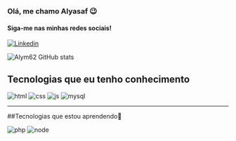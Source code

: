 ### Olá, me chamo Alyasaf 😉
#### Siga-me nas minhas redes sociais!
[![Linkedin](https://img.shields.io/badge/LinkedIn-0077B5?style=for-the-badge&logo=linkedin&logoColor=white)](https://www.linkedin.com/in/alyasaf-meireles-40b51b247)

![Alym62 GitHub stats](https://github-readme-stats.vercel.app/api?username=Alym62&show_icons=true&theme=cobalt)

## Tecnologias que eu tenho conhecimento
![html](https://img.shields.io/badge/HTML5-E34F26?style=for-the-badge&logo=html5&logoColor=white)
![css](https://img.shields.io/badge/CSS3-1572B6?style=for-the-badge&logo=css3&logoColor=white)
![js](https://img.shields.io/badge/JavaScript-F7DF1E?style=for-the-badge&logo=javascript&logoColor=black)
![mysql](https://img.shields.io/badge/MySQL-00000F?style=for-the-badge&logo=mysql&logoColor=white)

<hr>

##Tecnologias que estou aprendendo📖

![php](https://img.shields.io/badge/PHP-777BB4?style=for-the-badge&logo=php&logoColor=white)
![node](https://img.shields.io/badge/Node.js-43853D?style=for-the-badge&logo=node.js&logoColor=white)
